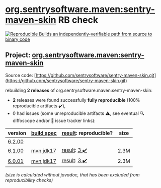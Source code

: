 [org.sentrysoftware.maven:sentry-maven-skin](https://central.sonatype.com/artifact/org.sentrysoftware.maven/sentry-maven-skin/versions) RB check
=======

[![Reproducible Builds](https://reproducible-builds.org/images/logos/rb.svg) an independently-verifiable path from source to binary code](https://reproducible-builds.org/)

## Project: [org.sentrysoftware.maven:sentry-maven-skin](https://central.sonatype.com/artifact/org.sentrysoftware.maven/sentry-maven-skin/versions)

Source code: [https://github.com/sentrysoftware/sentry-maven-skin.git](https://github.com/sentrysoftware/sentry-maven-skin.git)

rebuilding **2 releases** of org.sentrysoftware.maven:sentry-maven-skin:
- **2** releases were found successfully **fully reproducible** (100% reproducible artifacts :heavy_check_mark:),
- 0 had issues (some unreproducible artifacts :warning:, see eventual :mag: diffoscope and/or :memo: issue tracker links):

| version | [build spec](/BUILDSPEC.md) | [result](https://reproducible-builds.org/docs/jvm/): reproducible? | size |
| -- | --------- | ------ | -- |
| [6.2.00](https://central.sonatype.com/artifact/org.sentrysoftware.maven/sentry-maven-skin/6.2.00/pom) | | | |
| [6.1.00](https://central.sonatype.com/artifact/org.sentrysoftware.maven/sentry-maven-skin/6.1.00/pom) | [mvn jdk17](sentry-maven-skin-6.1.00.buildspec) | [result](sentry-maven-skin-6.1.00.buildinfo): [3 :heavy_check_mark: ](sentry-maven-skin-6.1.00.buildcompare) | 2.3M |
| [6.0.01](https://central.sonatype.com/artifact/org.sentrysoftware.maven/sentry-maven-skin/6.0.01/pom) | [mvn jdk17](sentry-maven-skin-6.0.01.buildspec) | [result](sentry-maven-skin-6.0.01.buildinfo): [3 :heavy_check_mark: ](sentry-maven-skin-6.0.01.buildcompare) | 2.3M |

<i>(size is calculated without javadoc, that has been excluded from reproducibility checks)</i>
